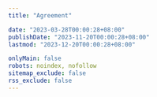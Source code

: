 ```yaml
---
title: "Agreement"

date: "2023-03-28T00:00:28+08:00"
publishDate: "2023-11-20T00:00:28+08:00"
lastmod: "2023-12-20T00:00:28+08:00"

onlyMain: false
robots: noindex, nofollow
sitemap_exclude: false
rss_exclude: false
---
```

